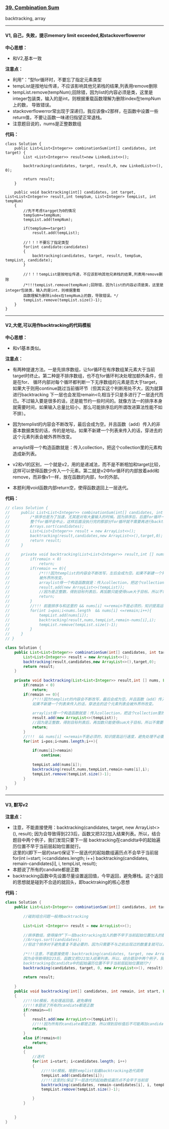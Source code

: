 ### [39. Combination Sum](https://leetcode.com/problems/combination-sum/)

backtracking, array

---

#### V1, 自己，失败，提示memory limit exceeded,和stackoverflowerror

**中心思想：**
- 和V2,基本一致

**注意点：**
- 利用“：”型for循环时，不要忘了指定元素类型
- tempList是按地址传递，不应该影响其他兄弟栈的结果,列表用remove删除
- tempList.remove(tempNum);回除错，因为list的内容必须是类，这里是integer包装类，输入的是int，则根据重载函数理解为删除index在tempNum上的数，
导致错误。
- stackoverflowerror常出现于深递归，我应该像v2那样，在函数中设置一些return值，不要让函数一味递归指望正常退栈。
- 注意题目说的，nums是正整数数组

**代码：**
```
class Solution {
    public List<List<Integer>> combinationSum(int[] candidates, int target) {
        List <List<Integer>> result=new LinkedList<>();
        
        backtracking(candidates, target, result,0, new LinkedList<>(), 0);
        
        return result;
    }
    
    public void backtracking(int[] candidates, int target, List<List<Integer>> result,int tempSum, List<Integer> tempList, int tempNum)
    {
        //先不考虑targget为0的情况
        tempSum+=tempNum;
        tempList.add(tempNum);
        
        if(tempSum==target)
            result.add(tempList);
        
        //！！！不要忘了指定类型
        for(int candidate:candidates)
        {
            backtracking(candidates, target, result, tempSum, tempList, candidate);
        }
        
        //！！！tempList是按地址传递，不应该影响其他兄弟栈的结果,列表用remove删除
        /*!!!tempList.remove(tempNum);回除错，因为list的内容必须是类，这里是integer包装类，输入的是int，则根据重载
        函数理解为删除index在tempNum上的数，导致错误。*/
        tempList.remove(tempList.size()-1);
    }
}
```

---

#### V2,大佬,可以用作backtracking的代码模板

**中心思想：**
- 和v1基本类似。

**注意点：**
- 有两种提速方法。一是先排序数组，让for循环在有序数组某元素大于当前target时终止。第二种是不排序数组，也不在for循环判决处增加额外条件，但是在for、
循环内部对每个循环都判断一下无序数组的元素是否大于target，如果大于则用continue跳过当前循环节（但其实这个判断用处不大，因为就算进行backtracking
下一层也会发现remain<0,相当于只是多进行了一层迭代而已。不过输入要是很多的话，还是能节约一些时间的。就像方法一的排序本身就需要时间，如果输入总量比较小，那么可能排序后的所谓改进算法性能不如不排）。
- 因为templist的内容会不断改写，最后会成为空。并且函数（add）传入的非基本数据类型的话，传的是地址。如果不新建一个列表来传入的话，穿进去的这个元素列表会被外界所改变。<br/>
            
  arraylist得一个构造函数就是：传入collection，把这个collection里的元素构造成新列表。
- v2和v1的区别，一个就是v2，用的是递减法，而不是不断相加和target比较，这样可以使得函数少传入一个元素。第二就是v2中for循环的内部放着add和remove，而非像v1一样，放在函数的内部，for的外部。
- 本题利用void函数内部return空，使得函数退回上一层迭代。

**代码：**
```java
// class Solution {
//     public List<List<Integer>> combinationSum(int[] candidates, int target) {
//         /*排序也是为了加速，尤其是对有大量输入的时候。因为排序后，后面for循环一旦碰到num大于target的话，
//         整个for循环会中止，这样后面没执行完的那部分for循环就不需要再进行backtracking了。*/
//         Arrays.sort(candidates);
//         List<List<Integer>> result = new ArrayList<>();
//         backtracking(result,candidates,new ArrayList<>(),target,0);
//         return result;
//     }
    
//     private void backtracking(List<List<Integer>> result,int [] nums, List<Integer> tempList,int remain,int pos){
//         if(remain < 0)
//             return;    
//         if(remain == 0){
//             /*!!!因为templist的内容会不断改写，左后会成为空。如果不新建一个列表来传入的话，穿进去的这个元素列表会
//             被外界所改变。
//             arraylist得一个构造函数就是：传入collection，把这个collection里的元素构造成新列表。*/
//             result.add(new ArrayList<>(tempList));
//             //因为是正整数，得到目标列表后，再加数只能使得sum大于目标。所以不需要再执行后面进一层的backtracking了
//             return;            
//         }
//         //!!! 前面排序与和这里的 && nums[i] <=remain不是必须的，知识提高运行速度，避免处理不必要的函数
//         for(int i=pos;i<nums.length  && nums[i] <=remain;i++){
//             tempList.add(nums[i]);
//             backtracking(result,nums,tempList,remain-nums[i],i);
//             tempList.remove(tempList.size()-1);
//         } 
//     }
// }

class Solution {
    public List<List<Integer>> combinationSum(int[] candidates, int target) {
        List<List<Integer>> result = new ArrayList<>();
        backtracking(result,candidates,new ArrayList<>(),target,0);
        return result;
    }
    
    private void backtracking(List<List<Integer>> result,int [] nums, List<Integer> tempList,int remain,int pos){
        if(remain < 0)
            return;    
        if(remain == 0){
            /*!!!因为templist的内容会不断改写，最后会成为空。并且函数（add）传入的非基本数据类型的话，传的是地址。
            如果不新建一个列表来传入的话，穿进去的这个元素列表会被外界所改变。
            
            arraylist得一个构造函数就是：传入collection，把这个collection里的元素构造成新列表。*/
            result.add(new ArrayList<>(tempList));
            //因为是正整数，得到目标列表后，再加数只能使得sum大于目标。所以不需要再执行后面进一层的backtracking了
            return;            
        }
        //!!!  && nums[i] <=remain不是必须的，知识提高运行速度，避免处理不必要的函数
        for(int i=pos;i<nums.length;i++){
            
            if(nums[i]>remain)
                continue;
            
            tempList.add(nums[i]);
            backtracking(result,nums,tempList,remain-nums[i],i);
            tempList.remove(tempList.size()-1);
        } 
    }
}
```

---

#### V3, 默写v2

**注意点：**
- 注意，不能直接使用：backtracking(candidates, target, new ArrayList<>(), result);
因为会导致得到223后，函数又把322加入结果列表。所以，结合题目中两个例子，我们发现只要下一层
backtracking在candidta中的起始遍历位置不早于当前层起始位置就行。<br/>
这里的i(即下一层的start)保证下一层迭代的起始数组遍历点不会早于当前层<br/>
    for(int i=start; i<candidates.length; i++)
    backtracking(candidates, remain-candidates[i], i, tempList, result);
- 本题说了所有的candiate都是正数
- backtracking函数中先设置尽量设置返回值，今早返回，避免爆栈。这个返回的思想就是碰到不合适的就回头，即backtraking的核心思想

**代码：**
```java
class Solution {
    public List<List<Integer>> combinationSum(int[] candidates, int target) {
        
        //碰到组合问题一般用backtracking
        
        List<List <Integer>> result = new ArrayList<>();
        
        //排序数组，使得操作“下一层backtracking加入的数不早于当前起始位置加入的数”
        //Arrays.sort(candidates);
        //但这个排序对于避免重复不是必要的，因为只需要不与之前出现过的数重复就可以，不需要之前出现的数比他小
        
        /*!!!注意，不能直接使用：backtracking(candidates, target, new ArrayList<>(), result);
        因为会导致得到223后，函数又把322加入结果列表。所以，结合题目中两个例子，我们发现只要下一层
        backtracking在candidta中的起始遍历位置不早于当前层起始位置就行*/
        backtracking(candidates, target, 0, new ArrayList<>(), result);
        
        return result;
        
    }
    public void backtracking(int[] candidates, int remain, int start, List<Integer> tempList, List<List<Integer>> result)
    {
        //!!!bt模板，先处理返回值。避免爆栈
        //!!!本题说了所有的candiate都是正数
        if(remain==0)
        {
            result.add(new ArrayList<>(tempList));
            //!!!因为所有的candiate都是正数，所以得到目标值后不可能再加candidate能再次得到目标值。所以返回上一层递归
            return;
        }
        else if(remain<0)
            return;
        else
        {
            //迭代
            for(int i=start; i<candidates.length; i++)
            {
                //!!!bt模板。增删templist贴着backtracking迭代调用
                tempList.add(candidates[i]);
                //!!!这里的i保证下一层迭代的起始数组遍历点不会早于当前层
                backtracking(candidates, remain-candidates[i], i, tempList, result);
                tempList.remove(tempList.size()-1);

            }
        }
        
        
    }
}
```
